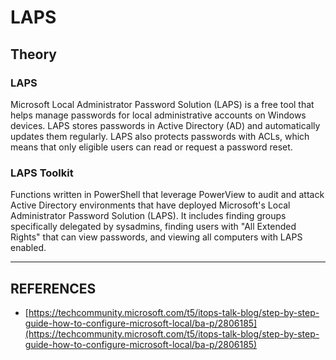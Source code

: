 # LAPS

## Theory

### LAPS

Microsoft Local Administrator Password Solution (LAPS) is a free tool that helps manage passwords for local administrative accounts on Windows devices. LAPS stores passwords in Active Directory (AD) and automatically updates them regularly. LAPS also protects passwords with ACLs, which means that only eligible users can read or request a password reset.

### LAPS Toolkit

Functions written in PowerShell that leverage PowerView to audit and attack Active Directory environments that have deployed Microsoft's Local Administrator Password Solution (LAPS). It includes finding groups specifically delegated by sysadmins, finding users with "All Extended Rights" that can view passwords, and viewing all computers with LAPS enabled.



***

## REFERENCES

* [https://techcommunity.microsoft.com/t5/itops-talk-blog/step-by-step-guide-how-to-configure-microsoft-local/ba-p/2806185](https://techcommunity.microsoft.com/t5/itops-talk-blog/step-by-step-guide-how-to-configure-microsoft-local/ba-p/2806185)

